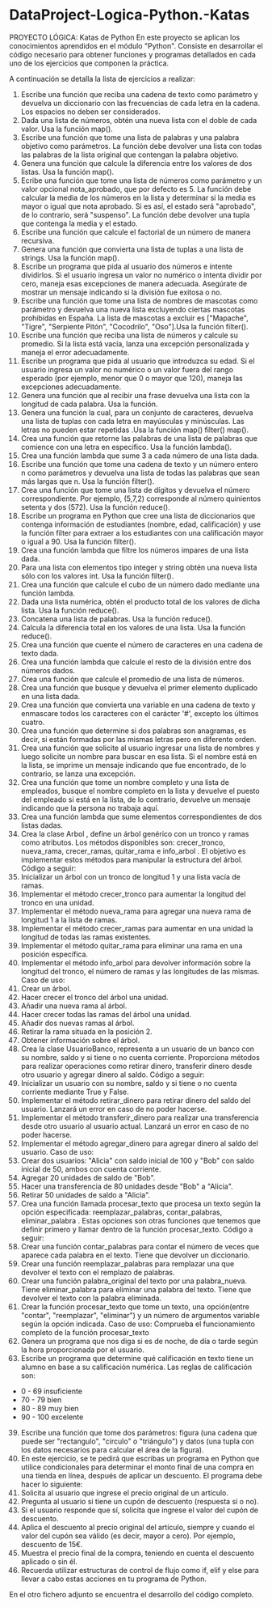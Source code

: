 # DataProject-Logica-Python.-Katas

PROYECTO LÓGICA: Katas de Python 
En este proyecto se aplican los conocimientos aprendidos en el módulo "Python". Consiste en desarrollar el código necesario para obtener funciones y programas detallados en cada uno de los ejercicios que componen la práctica.

A continuación se detalla la lista de ejercicios a realizar:

1. Escribe una función que reciba una cadena de texto como parámetro y devuelva un diccionario con las frecuencias de cada letra en la cadena. Los espacios no deben ser considerados.
2. Dada una lista de números, obtén una nueva lista con el doble de cada valor. Usa la función map().
3. Escribe una función que tome una lista de palabras y una palabra objetivo como parámetros. La función debe devolver una lista con todas las palabras de la lista original que contengan la palabra objetivo.
4. Genera una función que calcule la diferencia entre los valores de dos listas. Usa la función map().
5. Ecribe una función que tome una lista de números como parámetro y un valor opcional nota_aprobado, que por defecto es 5. La función debe calcular la media de los números en la lista y determinar si la media es mayor o igual que nota aprobado. Si es así, el estado será "aprobado", de lo contrario, será "suspenso". La función debe devolver una tupla que contenga la media y el estado.
6. Escribe una función que calcule el factorial de un número de manera recursiva.
7. Genera una función que convierta una lista de tuplas a una lista de strings. Usa la función map().
8. Escribe un programa que pida al usuario dos números e intente dividirlos. Si el usuario ingresa un valor no numérico o intenta dividir por cero, maneja esas excepciones de manera adecuada. Asegúrate de mostrar un mensaje indicando si la división fue exitosa o no.
9. Escribe una función que tome una lista de nombres de mascotas como parámetro y devuelva una nueva lista excluyendo ciertas mascotas prohibidas en España. La lista de mascotas a excluir es ["Mapache", "Tigre", "Serpiente Pitón", "Cocodrilo", "Oso"].Usa la función filter().
10. Escribe una función que reciba una lista de números y calcule su promedio. Si la lista está vacía, lanza una excepción personalizada y maneja el error adecuadamente.
11. Escribe un programa que pida al usuario que introduzca su edad. Si el usuario ingresa un valor no numérico o un valor fuera del rango esperado (por ejemplo, menor que 0 o mayor que 120), maneja las excepciones adecuadamente.
12. Genera una función que al recibir una frase devuelva una lista con la longitud de cada palabra. Usa la función.
13. Genera una función la cual, para un conjunto de caracteres, devuelva una lista de tuplas con cada letra en mayúsculas y minúsculas. Las letras no pueden estar repetidas .Usa la función map() filter() map().
14. Crea una función que retorne las palabras de una lista de palabras que comience con una letra en especifico. Usa la función lambda().
15. Crea una función lambda que  sume 3 a cada número de una lista dada.
16. Escribe una función que tome una cadena de texto y un número entero n como parámetros y devuelva una lista de todas las palabras que sean más largas que n. Usa la función filter().
17. Crea una función que tome una lista de dígitos y devuelva el número correspondiente. Por ejemplo, (5,7,2) corresponde al número quinientos setenta y dos (572). Usa la función reduce().
18. Escribe un programa en Python que cree una lista de diccionarios que contenga información de estudiantes (nombre, edad, calificación) y use la función filter para extraer a los estudiantes con una calificación mayor o igual a 90. Usa la función filter().
19. Crea una función lambda que filtre los números impares de una lista dada.
20. Para una lista con elementos tipo integer y string obtén una nueva lista sólo con los valores int. Usa la función filter().
21. Crea una función que calcule el cubo de un número dado mediante una función lambda.
22. Dada una lista numérica, obtén el producto total de los valores de dicha lista. Usa la función reduce().
23. Concatena una lista de palabras. Usa la función reduce().
24. Calcula la diferencia total en los valores de una lista. Usa la función reduce().
25. Crea una función que cuente el número de caracteres en una cadena de texto dada.
26. Crea una función lambda que calcule el resto de la división entre dos números dados.
27. Crea una función que calcule el promedio de una lista de números.
28. Crea una función que busque y devuelva el primer elemento duplicado en una lista dada.
29. Crea una función que convierta una variable en una cadena de texto y enmascare todos los caracteres  con el carácter '#', excepto los últimos cuatro.
30. Crea una función que determine si dos palabras son anagramas, es decir, si están formadas por las mismas letras pero en diferente orden.
31. Crea una función que solicite al usuario ingresar una lista de nombres y luego solicite un nombre para buscar en esa lista. Si el nombre está en la lista, se imprime un mensaje indicando que fue encontrado, de lo contrario, se lanza una excepción.
32. Crea una función que tome un nombre completo y una lista de empleados, busque el nombre completo en la lista y devuelve el puesto del empleado si está en la lista, de lo contrario, devuelve un mensaje indicando que la persona no trabaja aquí.
33. Crea una función lambda que sume elementos correspondientes de dos listas dadas.
34. Crea la clase Arbol , define un árbol genérico con un tronco y ramas como atributos. Los métodos disponibles son: crecer_tronco, nueva_rama, crecer_ramas, quitar_rama e 
info_arbol . El objetivo es implementar estos métodos para manipular la estructura del árbol.
 Código a seguir:
 1. Inicializar un árbol con un tronco de longitud 1 y una lista vacía de ramas.
 2. Implementar el método crecer_tronco para aumentar la longitud del tronco en una unidad.
 3. Implementar el método nueva_rama para agregar una nueva rama de longitud 1 a la lista de ramas.
 4. Implementar el método crecer_ramas para aumentar en una unidad la longitud de todas las ramas existentes.
 5. Implementar el método quitar_rama para eliminar una rama en una posición específica.
 6. Implementar el método info_arbol para devolver información sobre la longitud del tronco, el número de ramas y las longitudes de las 
mismas.
 Caso de uso:
 1. Crear un árbol.
 2. Hacer crecer el tronco del árbol una unidad.
 3. Añadir una nueva rama al árbol.
 4. Hacer crecer todas las ramas del árbol una unidad.
 5. Añadir dos nuevas ramas al árbol.
 6. Retirar la rama situada en la posición 2.
 7. Obtener información sobre el árbol.
35. Crea la clase UsuarioBanco, representa a un usuario de un banco con su nombre, saldo y si tiene o no cuenta corriente. Proporciona métodos para realizar operaciones como retirar dinero, transferir dinero desde otro usuario y agregar dinero al saldo.
 Código a seguir:
 1. Inicializar un usuario con su nombre, saldo y si tiene o no cuenta corriente mediante True y False.
 2. Implementar el método retirar_dinero para retirar dinero del saldo del usuario. Lanzará un error en caso de no poder hacerse.
 3. Implementar el método transferir_dinero para realizar una transferencia desde otro usuario al usuario actual. Lanzará un error en caso de no poder hacerse.
 4. Implementar el método agregar_dinero para agregar dinero al saldo del usuario.
 Caso de uso:
  1. Crear dos usuarios: "Alicia" con saldo inicial de 100 y "Bob" con saldo inicial de 50, ambos con cuenta corriente.
  2. Agregar 20 unidades de saldo de "Bob".
  3. Hacer una transferencia de 80 unidades desde "Bob" a "Alicia".
  4. Retirar 50 unidades de saldo a "Alicia".
 36. Crea una función llamada procesar_texto que procesa un texto según la opción especificada: reemplazar_palabras, contar_palabras, eliminar_palabra . Estas opciones son otras funciones que tenemos que definir primero y llamar dentro de la función procesar_texto.
Código a seguir:
 1. Crear una función contar_palabras para contar el número de veces que aparece cada palabra en el texto. Tiene que devolver un diccionario.
 2. Crear una función reemplazar_palabras para remplazar una que devolver el texto con el remplazo de palabras.
 3. Crear una función palabra_original del texto por una palabra_nueva. Tiene eliminar_palabra para eliminar una palabra del texto. Tiene que devolver el texto con la palabra 
    eliminada.
 4. Crear la función procesar_texto que tome un texto, una opción(entre "contar", "reemplazar", "eliminar") y un número de argumentos variable según la opción indicada.
 Caso de uso:
 Comprueba el funcionamiento completo de la función procesar_texto
37. Genera un programa que nos diga si es de noche, de día o tarde según la hora proporcionada por el usuario.
38. Escribe un programa que determine qué calificación en texto tiene un alumno en base a su calificación numérica. 
Las reglas de calificación son:
 - 0 - 69 insuficiente
 - 70 - 79 bien
 - 80 - 89 muy bien
 - 90 - 100 excelente
39. Escribe una función que tome dos parámetros: figura (una cadena que puede ser "rectangulo", "circulo" o "triángulo") y datos (una tupla con los datos necesarios para calcular el área de la figura).
40. En este ejercicio, se te pedirá que escribas un programa en Python que utilice condicionales para determinar el monto final de una compra en una tienda en línea, después de aplicar un descuento. El programa debe hacer lo siguiente:
 1. Solicita al usuario que ingrese el precio original de un artículo.
 2. Pregunta al usuario si tiene un cupón de descuento (respuesta sí o no).
 3. Si el usuario responde que sí, solicita que ingrese el valor del cupón de descuento.
 4. Aplica el descuento al precio original del artículo, siempre y cuando el valor del cupón sea válido (es decir, mayor 
    a cero). Por ejemplo, descuento de 15€. 
 5. Muestra el precio final de la compra, teniendo en cuenta el descuento aplicado o sin él. 
 6. Recuerda utilizar estructuras de control de flujo como if, elif y else para llevar a cabo estas acciones en tu 
    programa de Python.

En el otro fichero adjunto se encuentra el desarrollo del código completo.
